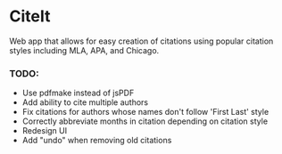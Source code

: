 # CiteIt
Web app that allows for easy creation of citations using popular citation styles including MLA, APA, and Chicago. 

### TODO:
* Use pdfmake instead of jsPDF
* Add ability to cite multiple authors
* Fix citations for authors whose names don't follow 'First Last' style
* Correctly abbreviate months in citation depending on citation style
* Redesign UI
* Add "undo" when removing old citations
